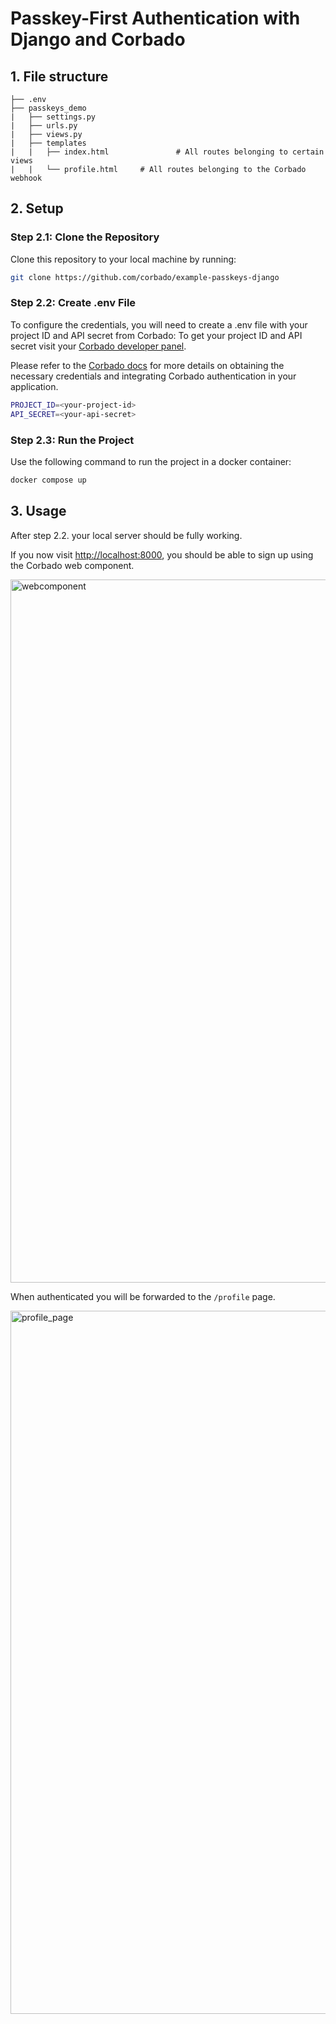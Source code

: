 # Passkey-First Authentication with Django and Corbado

## 1. File structure
```
├── .env
├── passkeys_demo
|   ├── settings.py
|   ├── urls.py
|   ├── views.py
|   ├── templates
|   |   ├── index.html               # All routes belonging to certain views
|   |   └── profile.html     # All routes belonging to the Corbado webhook
```

## 2. Setup
### Step 2.1: Clone the Repository

Clone this repository to your local machine by running:

```sh
git clone https://github.com/corbado/example-passkeys-django

```

### Step 2.2: Create .env File

To configure the credentials, you will need to create a .env file with your project ID and API secret from Corbado:
To get your project ID and API secret visit your [Corbado developer panel](https://app.corbado.com/).

Please refer to the [Corbado docs](https://docs.corbado.com/overview/welcome) for more details on obtaining the
necessary credentials and integrating Corbado authentication in your application.

```sh
PROJECT_ID=<your-project-id>
API_SECRET=<your-api-secret>

```

### Step 2.3: Run the Project

Use the following command to run the project in a docker container:

```sh
docker compose up
```

## 3. Usage

After step 2.2. your local server should be fully working.

If you now visit [http://localhost:8000](http://localhost:8000), you should be able to sign up using the Corbado web component.

<img width="1125" alt="webcomponent" src="https://github.com/corbado/example-passkeys-django/assets/23581140/1390088d-26bd-4a69-b8d8-d87334a5c9a6">


When authenticated you will be forwarded to the `/profile` page.

<img width="1125" alt="profile_page" src="https://github.com/corbado/example-passkeys-django/assets/23581140/340a7ec2-2e3a-44bb-b781-bbe42f215f0c">



